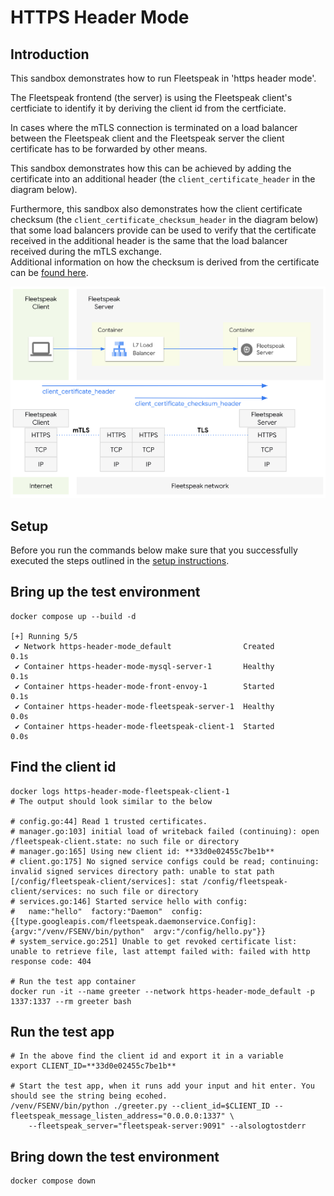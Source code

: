 # HTTPS Header Mode

## Introduction
This sandbox demonstrates how to run Fleetspeak in 'https header mode'.  

The Fleetspeak frontend (the server) is using the Fleetspeak client's certficiate to identify it by deriving the client id from the certficiate.   

In cases where the mTLS connection is terminated on a load balancer between the Fleetspeak client and the Fleetspeak server the client certificate has to be forwarded by other means.  

This sandbox demonstrates how this can be achieved by adding the certificate into an additional header (the ```client_certificate_header``` in the diagram below).  

Furthermore, this sandbox also demonstrates how the client certificate checksum (the ```client_certificate_checksum_header``` in the diagram below) that some load balancers provide can be used to verify that the certificate received in the additional header is the same that the load balancer received during the mTLS exchange.  
Additional information on how the checksum is derived from the certificate can be [found here](https://datatracker.ietf.org/doc/html/draft-ietf-oauth-mtls-17#section-3.1).

![HTTPS Header Mode](../diagrams/httpsHeaderMode_355.png "HTTPS Header Mode")

## Setup
Before you run the commands below make sure that you successfully executed the steps outlined in the [setup instructions](../../sandboxes.md#setup-instructions).

## Bring up the test environment
```
docker compose up --build -d

[+] Running 5/5
 ✔ Network https-header-mode_default                Created                                                                                                          0.1s 
 ✔ Container https-header-mode-mysql-server-1       Healthy                                                                                                          0.1s 
 ✔ Container https-header-mode-front-envoy-1        Started                                                                                                          0.1s 
 ✔ Container https-header-mode-fleetspeak-server-1  Healthy                                                                                                          0.0s 
 ✔ Container https-header-mode-fleetspeak-client-1  Started                                                                                                          0.0s 
```

## Find the client id
```
docker logs https-header-mode-fleetspeak-client-1
# The output should look similar to the below

# config.go:44] Read 1 trusted certificates.
# manager.go:103] initial load of writeback failed (continuing): open /fleetspeak-client.state: no such file or directory
# manager.go:165] Using new client id: **33d0e02455c7be1b**
# client.go:175] No signed service configs could be read; continuing: invalid signed services directory path: unable to stat path [/config/fleetspeak-client/services]: stat /config/fleetspeak-client/services: no such file or directory
# services.go:146] Started service hello with config:
#   name:"hello"  factory:"Daemon"  config:{[type.googleapis.com/fleetspeak.daemonservice.Config]:{argv:"/venv/FSENV/bin/python"  argv:"/config/hello.py"}}
# system_service.go:251] Unable to get revoked certificate list: unable to retrieve file, last attempt failed with: failed with http response code: 404

# Run the test app container
docker run -it --name greeter --network https-header-mode_default -p 1337:1337 --rm greeter bash
```

## Run the test app
```
# In the above find the client id and export it in a variable
export CLIENT_ID=**33d0e02455c7be1b**

# Start the test app, when it runs add your input and hit enter. You should see the string being ecohed.
/venv/FSENV/bin/python ./greeter.py --client_id=$CLIENT_ID --fleetspeak_message_listen_address="0.0.0.0:1337" \
    --fleetspeak_server="fleetspeak-server:9091" --alsologtostderr

```

## Bring down the test environment
```
docker compose down
```
